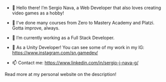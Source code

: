 - 👋 Hello there! I’m Sergio Nava, a Web Developer that also loves creating video games as a hobby!
- 👀 I've done many courses from Zero to Mastery Academy and Platzi. Gotta improve, always.
  
- 🌱 I’m currently working as a Full Stack Developer.
- 💞️ As a Unity Developer! You can see some of my work in my IG: https://www.instagram.com/sn.gamedev/
- 📫 Contact me: https://www.linkedin.com/in/sergio-j-nava-g/

Read more at my personal website on the description!


